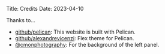 Title: Credits
Date: 2023-04-10

Thanks to...

* [github/pelican](https://github.com/getpelican/pelican): This website is built with Pelican.
* [github/alexandrevicenzi](https://github.com/alexandrevicenzi/Flex): Flex theme for Pelican.
* [@cmonphotography](https://www.pexels.com/@cmonphotography): For the background of the left panel.
